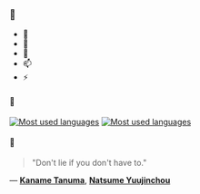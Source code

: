 ### 👋

- 🔭
- 🌱
- 💬
- 📫
- ⚡

#### 🧏

[![Most used languages](https://github-readme-stats-aynah.vercel.app/api/top-langs/?username=aynh&theme=solarized-dark&langs_count=6&layout=compact&hide_title=true)](https://github.com/anuraghazra/github-readme-stats#gh-dark-mode-only)
[![Most used languages](https://github-readme-stats-aynah.vercel.app/api/top-langs/?username=aynh&theme=solarized-light&langs_count=6&layout=compact&hide_title=true)](https://github.com/anuraghazra/github-readme-stats#gh-light-mode-only)

#### 💬

> "Don't lie if you don't have to."

&mdash; [**Kaname Tanuma**](https://myanimelist.net/character.php?q=Kaname%20Tanuma&cat=character), [**Natsume Yuujinchou**](https://myanimelist.net/search/all?q=Natsume%20Yuujinchou&cat=all)
